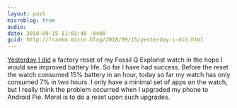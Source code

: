 ```yaml
---
layout: post
microblog: true
audio: 
date: 2018-09-15 11:03:40 -0400
guid: http://frankm.micro.blog/2018/09/15/yesterday-i-did.html
---
```

[Yesterday I did](https://frankmcpherson.blog/2018/09/14/ive-factory-reset.html) a factory reset of my Fossil Q Explorist watch in the hope I would see improved battery life. So far I have had success. Before the reset the watch consumed 15% battery in an hour, today so far my watch has only consumed 7% in two hours. I only have a minimal set of apps on the watch, but I really think the problem occurred when I upgraded my phone to Android Pie. Moral is to do a reset upon such upgrades. 
